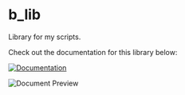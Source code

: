 # b_lib
Library for my scripts.

Check out the documentation for this library below:

[![Documentation](https://img.shields.io/badge/Docs-GitBook-blue?style=for-the-badge)](https://docs.brandstation.store/b_lib/docs)

![Document Preview](https://github-production-user-asset-6210df.s3.amazonaws.com/39455422/391299432-ff70ff84-75f4-461a-9d59-d0f4eed0df9f.png?X-Amz-Algorithm=AWS4-HMAC-SHA256&X-Amz-Credential=AKIAVCODYLSA53PQK4ZA%2F20241201%2Fus-east-1%2Fs3%2Faws4_request&X-Amz-Date=20241201T005925Z&X-Amz-Expires=300&X-Amz-Signature=dc0f214c93d7f730f90c380923931546e7ca5dd04b4388ada0e31449b1d57fd1&X-Amz-SignedHeaders=host) <!-- Replace this link with an actual screenshot -->
